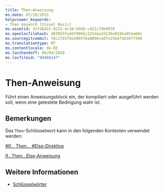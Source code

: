 ```yaml
---
title: Then-Anweisung
ms.date: 07/20/2015
helpviewer_keywords:
- Then keyword [Visual Basic]
ms.assetid: 41fdb422-d222-4c10-b5b0-c421c79e9070
ms.openlocfilehash: d03055faddf9866c225daa2d236e02dba85da60e
ms.sourcegitcommit: f8c270376ed905f6a8896ce0fe25b4f4b38ff498
ms.translationtype: MT
ms.contentlocale: de-DE
ms.lasthandoff: 06/04/2020
ms.locfileid: "84404147"
---
```

# <a name="then-statement"></a>Then-Anweisung
Führt einen Anweisungsblock ein, der kompiliert oder ausgeführt werden soll, wenn eine getestete Bedingung wahr ist.  
  
## <a name="remarks"></a>Bemerkungen  
 Das `Then`-Schlüsselwort kann in den folgenden Kontexten verwendet werden:  
  
 [#If... Then... #Else-Direktive](../directives/if-then-else-directives.md)  
  
 [If...Then...Else-Anweisung](if-then-else-statement.md)  
  
## <a name="see-also"></a>Weitere Informationen

- [Schlüsselwörter](../keywords/index.md)
